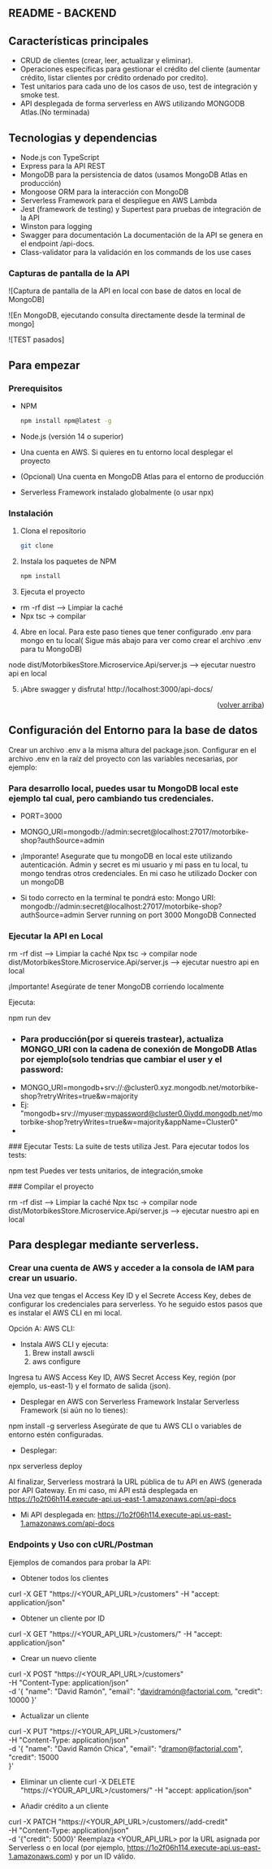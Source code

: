 ## README - BACKEND
## Características principales

- CRUD de clientes (crear, leer, actualizar y eliminar).
- Operaciones específicas para gestionar el crédito del cliente (aumentar crédito, listar clientes por crédito ordenado por credito).
- Test unitarios para cada uno de los casos de uso, test de integración y smoke test.
- API desplegada de forma serverless en AWS utilizando MONGODB Atlas.(No terminada)

## Tecnologias y dependencias

- Node.js con TypeScript
- Express para la API REST
- MongoDB para la persistencia de datos (usamos MongoDB Atlas en producción)
- Mongoose ORM para la interacción con MongoDB
- Serverless Framework para el despliegue en AWS Lambda
- Jest (framework de testing) y Supertest para pruebas de integración de la API
- Winston para logging
- Swagger para documentación La documentación de la API se genera en el endpoint /api-docs.
- Class-validator para la validación en los commands de los use cases

  
### Capturas de pantalla de la API

![Captura de pantalla de la API en local con base de datos en local de MongoDB]

![En MongoDB, ejecutando consulta directamente desde la terminal de mongo] 

![TEST pasados] 

## Para empezar

### Prerequisitos

- NPM

  ```sh
  npm install npm@latest -g
  ```
- Node.js (versión 14 o superior)
- Una cuenta en AWS. Si quieres en tu entorno local desplegar el proyecto
- (Opcional) Una cuenta en MongoDB Atlas para el entorno de producción
- Serverless Framework instalado globalmente (o usar npx)

### Instalación

1. Clona el repositorio

   ```sh
   git clone 
   ```

2. Instala los paquetes de NPM

   ```sh
   npm install
   ```

3. Ejecuta el proyecto

- rm -rf dist --> Limpiar la caché
- Npx tsc -> compilar

4. Abre en local. Para este paso tienes que tener configurado .env para mongo en tu local( Sigue más abajo para ver como crear el archivo .env para tu MongoDB)
   
node dist/MotorbikesStore.Microservice.Api/server.js --> ejecutar nuestro api en local

5. ¡Abre swagger y disfruta!
http://localhost:3000/api-docs/
<p align="right">(<a href="#readme-top">volver arriba</a>)</p>

## Configuración del Entorno para la base de datos
Crear un archivo .env a la misma altura del package.json. Configurar en el archivo .env en la raíz del proyecto con las variables necesarias, por ejemplo:

###  Para desarrollo local, puedes usar tu MongoDB local este ejemplo tal cual, pero cambiando tus credenciales.
- PORT=3000
- MONGO_URI=mongodb://admin:secret@localhost:27017/motorbike-shop?authSource=admin

- ¡Imporante! Asegurate que tu mongoDB en local este utilizando autenticación. Admin y secret es mi usuario y mi pass en tu local, tu mongo tendras otros credenciales. En mi caso he utilizado Docker con un mongoDB
- Si todo correcto en la terminal te pondrá esto: Mongo URI: mongodb://admin:secret@localhost:27017/motorbike-shop?authSource=admin Server running on port 3000 MongoDB Connected

### Ejecutar la API en Local

rm -rf dist --> Limpiar la caché
Npx tsc -> compilar
node dist/MotorbikesStore.Microservice.Api/server.js --> ejecutar nuestro api en local

¡Importante! Asegúrate de tener MongoDB corriendo localmente 

Ejecuta:

npm run dev

- ### Para producción(por si quereis trastear), actualiza MONGO_URI con la cadena de conexión de MongoDB Atlas por ejemplo(solo tendrias que cambiar el user y el password:
- MONGO_URI=mongodb+srv://<user>:<password>@cluster0.xyz.mongodb.net/motorbike-shop?retryWrites=true&w=majority
- Ej: "mongodb+srv://myuser:mypassword@cluster0.0iydd.mongodb.net/motorbike-shop?retryWrites=true&w=majority&appName=Cluster0"
- 
### Ejecutar Tests: 
La suite de tests utiliza Jest. Para ejecutar todos los tests:

npm test
Puedes ver tests unitarios, de integración,smoke


### Compilar el proyecto 

rm -rf dist --> Limpiar la caché
Npx tsc -> compilar
node dist/MotorbikesStore.Microservice.Api/server.js --> ejecutar nuestro api en local


## Para desplegar mediante serverless. 

### Crear una cuenta de AWS y acceder a la consola de IAM para crear un usuario. 
Una vez que tengas el Access Key ID y el Secrete Access Key, debes de configurar los credenciales para serverless.  Yo he seguido estos pasos que es instalar el AWS CLI en mi local.

Opción A: AWS CLI:
- Instala AWS CLI y ejecuta:
  1. Brew install awscli
  2. aws configure

Ingresa tu AWS Access Key ID, AWS Secret Access Key, región (por ejemplo, us-east-1) y el formato de salida (json).


- Desplegar en AWS con Serverless Framework
Instalar Serverless Framework (si aún no lo tienes):

npm install -g serverless
Asegúrate de que tu AWS CLI o variables de entorno estén configuradas.

- Desplegar:

npx serverless deploy

Al finalizar, Serverless mostrará la URL pública de tu API en AWS (generada por API Gateway. En mi caso, mi API está desplegada en https://1o2f06h114.execute-api.us-east-1.amazonaws.com/api-docs

- Mi API desplegada en:  https://1o2f06h114.execute-api.us-east-1.amazonaws.com/api-docs

### Endpoints y Uso con cURL/Postman
Ejemplos de comandos para probar la API:

- Obtener todos los clientes

curl -X GET "https://<YOUR_API_URL>/customers" -H "accept: application/json"

- Obtener un cliente por ID

curl -X GET "https://<YOUR_API_URL>/customers/<customer-id>" -H "accept: application/json"

- Crear un nuevo cliente

curl -X POST "https://<YOUR_API_URL>/customers" \
  -H "Content-Type: application/json" \
  -d '{
        "name": "David Ramón",
        "email": "davidramón@factorial.com,
        "credit": 10000
      }'
- Actualizar un cliente

curl -X PUT "https://<YOUR_API_URL>/customers/<customer-id>" \
  -H "Content-Type: application/json" \
  -d '{
        "name": "David Ramón Chica",
        "email": "dramon@factorial.com",
        "credit": 15000        
      }'
- Eliminar un cliente
curl -X DELETE "https://<YOUR_API_URL>/customers/<customer-id>" -H "accept: application/json"

- Añadir crédito a un cliente

curl -X PATCH "https://<YOUR_API_URL>/customers/<customer-id>/add-credit" \
  -H "Content-Type: application/json" \
  -d '{"credit": 5000}'
Reemplaza <YOUR_API_URL> por la URL asignada por Serverless o en local (por ejemplo, https://1o2f06h114.execute-api.us-east-1.amazonaws.com) y <customer-id> por un ID válido.
